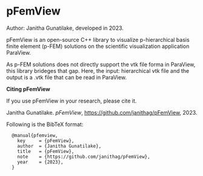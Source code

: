 # pFemView


Author: Janitha Gunatilake, developed in 2023.

pFemView is an open-source C++ library to visualize p-hierarchical basis finite element (p-FEM) solutions on the scientific visualization application ParaView.

As p-FEM solutions does not directly support the vtk file forma in ParaView, this library brideges that gap.
Here, the input: hierarchical vtk file and the output is a .vtk file that can be read in ParaView.

**Citing pFemView**

If you use pFemView in your research, please cite it.  

Janitha Gunatilake. *pFemView*, https://github.com/janithag/pFemView, 2023. 

Following is the BibTeX format:
```
  @manual{pfemview,
    key     = {pFemView},
    author  = {Janitha Gunatilake},
    title   = {pFemView},
    note    = {https://github.com/janithag/pFemView},
    year    = {2023},
  }
```


